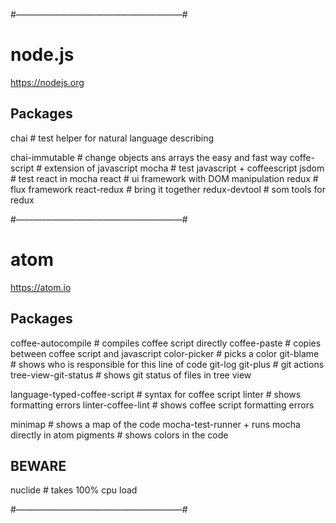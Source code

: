 #———————————————————#

# node.js
https://nodejs.org

## Packages
chai # test helper for natural language describing

chai-immutable # change objects ans arrays the easy and fast way
coffe-script # extension of javascript
mocha #  test javascript + coffeescript
jsdom  # test react in mocha
react  # ui framework with DOM manipulation
redux  # flux framework
react-redux # bring it together
redux-devtool  # som tools for redux

#———————————————————#

# atom
https://atom.io

## Packages
coffee-autocompile # compiles coffee script directly
coffee-paste # copies between coffee script and javascript
color-picker # picks a color
git-blame # shows who is responsible for this line of code
git-log
git-plus # git actions
tree-view-git-status # shows git status of files in tree view

language-typed-coffee-script # syntax for coffee script
linter # shows formatting errors
linter-coffee-lint # shows coffee script formatting errors

minimap # shows a map of the code
mocha-test-runner + runs mocha directly in atom
pigments # shows colors in the code

## BEWARE
nuclide # takes 100% cpu load

#———————————————————#
